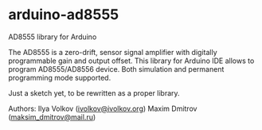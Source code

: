 arduino-ad8555
==============

AD8555 library for Arduino

The AD8555 is a zero-drift, sensor signal amplifier with digitally programmable gain and output offset.
This library for Arduino IDE allows to program AD8555/AD8556 device.
Both simulation and permanent programming mode supported.

Just a sketch yet, to be rewritten as a proper library.

Authors:
Ilya Volkov (ivolkov@ivolkov.org)
Maxim Dmitrov (maksim_dmitrov@mail.ru)
